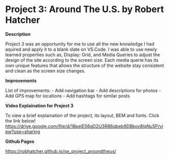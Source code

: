 # Project 3: Around The U.S. by Robert Hatcher

**Description**

Project 3 was an opportunity for me to use all the new knowledge I had aquired and apply it to a blank slate on VS.Code. I was able to use newly learned properties such as, Display: Grid, and Media Queries to adjust the design of the site according to the screen size. Each media querie has its own unique features that allows the structure of the website stay consistent and clean as the screen size changes.

**Improvements**

List of improvements: - Add navigation bar - Add descriptions for photos - Add GPS map for locations - Add hashtags for similar posts

**Video Explaination for Project 3**

To view a brief explaination of the project, its layout, BEM and fonts. Click the link below!
https://drive.google.com/file/d/18pelE56gD2U3R86qbeb9DBkov8lqNu5P/view?usp=sharing

**Github Pages**

https://robhatcher.github.io/se_project_aroundtheus/
